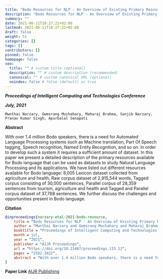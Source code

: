```yaml
---
title: "Bodo Resources for NLP - An Overview of Existing Primary Resources for Bodo"
description: "Bodo Resources for NLP - An Overview of Existing Primary Resources for Bodo"
summary: ""
date: 2021-06-11T18:27:22+02:00
lastmod: 2021-06-11T18:27:22+02:00
draft: false
weight: 51
categories: []
tags: []
contributors: []
pinned: false
homepage: false
seo:
  title: "" # custom title (optional)
  description: "" # custom description (recommended)
  canonical: "" # custom canonical URL (optional)
  noindex: false # false (default) or true
---
```


<!--

**CIT Kokrajhar Ushers in a New Era of Digital Workflows with the Unveiling of Samarth eGov ERP Suite**
-->
***Proceedings of Intelligent Computing and Technologies Conference***

***July, 2021***

```
Mwnthai Narzary, Gwmsrang Muchahary, Maharaj Brahma, Sanjib Narzary, Pranav Kumar Singh, Apurbalal Senapati
```

**Abstract**

With over 1.4 million Bodo speakers, there is a need for Automated Language Processing systems such as Machine translation, Part Of Speech tagging, Speech recognition, Named Entity Recognition, and so on. In order to develop such a system it requires a sufficient amount of dataset. In this paper we present a detailed description of the primary resources available for Bodo language that can be used as datasets to study Natural Language Processing and its applications. We have listed out different resources available for Bodo language: 8,005 Lexicon dataset collected from agriculture and health, Raw corpus dataset of 2,915,544 words, Tagged corpus consisting of 30,000 sentences, Parallel corpus of 28,359 sentences from tourism, agriculture and health and Tagged and Parallel corpus dataset of 37,768 sentences. We further discuss the challenges and opportunities present in Bodo language.


**Citation**

```BibTex
@inproceedings{narzary-etal-2021-bodo-resource,
    title = "Bodo Resources for NLP - An Overview of Existing Primary Resources for Bodo",
    author = "Mwnthai Narzary and Gwmsrang Muchahary and Maharaj Brahma and Sanjib Narzary and Pranav Kumar Singh and Apurbalal Senapati",
    booktitle = "Proceedings of Intelligent Computing and Technologies Conference",
    month = jul,
    year = "2021",
    publisher = "AIJR Proceedings",
    url = "https://doi.org/10.21467/proceedings.115.12",
    pages = "2582-3922",
    abstract = "With over 1.4 million Bodo speakers, there is a need for Automated Language Processing systems such as Machine translation, Part Of Speech tagging, Speech recognition, Named Entity Recognition, and so on. In order to develop such a system it requires a sufficient amount of dataset. In this paper we present a detailed description of the primary resources available for Bodo language that can be used as datasets to study Natural Language Processing and its applications. We have listed out different resources available for Bodo language: 8,005 Lexicon dataset collected from agriculture and health, Raw corpus dataset of 2,915,544 words, Tagged corpus consisting of 30,000 sentences, Parallel corpus of 28,359 sentences from tourism, agriculture and health and Tagged and Parallel corpus dataset of 37,768 sentences. We further discuss the challenges and opportunities present in Bodo language.",
}
```

**Paper Link**
[AIJR Publishing](https://doi.org/10.21467/proceedings.115.12)